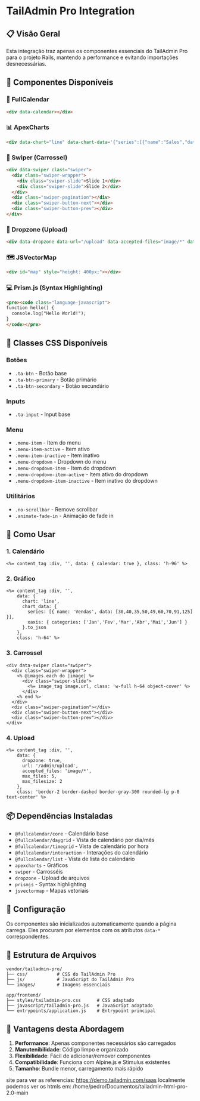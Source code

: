 # TailAdmin Pro Integration

## 📋 Visão Geral

Esta integração traz apenas os componentes essenciais do TailAdmin Pro para o projeto Rails, mantendo a performance e evitando importações desnecessárias.

## 🎯 Componentes Disponíveis

### 📅 FullCalendar
```html
<div data-calendar></div>
```

### 📊 ApexCharts
```html
<div data-chart="line" data-chart-data='{"series":[{"name":"Sales","data":[30,40,35,50,49,60,70,91,125]}],"xaxis":{"categories":["Jan","Feb","Mar","Apr","May","Jun","Jul","Aug","Sep"]}}'></div>
```

### 🎠 Swiper (Carrossel)
```html
<div data-swiper class="swiper">
  <div class="swiper-wrapper">
    <div class="swiper-slide">Slide 1</div>
    <div class="swiper-slide">Slide 2</div>
  </div>
  <div class="swiper-pagination"></div>
  <div class="swiper-button-next"></div>
  <div class="swiper-button-prev"></div>
</div>
```

### 📁 Dropzone (Upload)
```html
<div data-dropzone data-url="/upload" data-accepted-files="image/*" data-max-files="5" data-max-filesize="2"></div>
```

### 🗺️ JSVectorMap
```html
<div id="map" style="height: 400px;"></div>
```

### 💻 Prism.js (Syntax Highlighting)
```html
<pre><code class="language-javascript">
function hello() {
  console.log("Hello World!");
}
</code></pre>
```

## 🎨 Classes CSS Disponíveis

### Botões
- `.ta-btn` - Botão base
- `.ta-btn-primary` - Botão primário
- `.ta-btn-secondary` - Botão secundário

### Inputs
- `.ta-input` - Input base

### Menu
- `.menu-item` - Item do menu
- `.menu-item-active` - Item ativo
- `.menu-item-inactive` - Item inativo
- `.menu-dropdown` - Dropdown do menu
- `.menu-dropdown-item` - Item do dropdown
- `.menu-dropdown-item-active` - Item ativo do dropdown
- `.menu-dropdown-item-inactive` - Item inativo do dropdown

### Utilitários
- `.no-scrollbar` - Remove scrollbar
- `.animate-fade-in` - Animação de fade in

## 🚀 Como Usar

### 1. Calendário
```erb
<%= content_tag :div, '', data: { calendar: true }, class: 'h-96' %>
```

### 2. Gráfico
```erb
<%= content_tag :div, '', 
    data: { 
      chart: 'line',
      chart_data: {
        series: [{ name: 'Vendas', data: [30,40,35,50,49,60,70,91,125] }],
        xaxis: { categories: ['Jan','Fev','Mar','Abr','Mai','Jun'] }
      }.to_json
    },
    class: 'h-64' %>
```

### 3. Carrossel
```erb
<div data-swiper class="swiper">
  <div class="swiper-wrapper">
    <% @images.each do |image| %>
      <div class="swiper-slide">
        <%= image_tag image.url, class: 'w-full h-64 object-cover' %>
      </div>
    <% end %>
  </div>
  <div class="swiper-pagination"></div>
  <div class="swiper-button-next"></div>
  <div class="swiper-button-prev"></div>
</div>
```

### 4. Upload
```erb
<%= content_tag :div, '', 
    data: { 
      dropzone: true,
      url: '/admin/upload',
      accepted_files: 'image/*',
      max_files: 5,
      max_filesize: 2
    },
    class: 'border-2 border-dashed border-gray-300 rounded-lg p-8 text-center' %>
```

## 📦 Dependências Instaladas

- `@fullcalendar/core` - Calendário base
- `@fullcalendar/daygrid` - Vista de calendário por dia/mês
- `@fullcalendar/timegrid` - Vista de calendário por hora
- `@fullcalendar/interaction` - Interações do calendário
- `@fullcalendar/list` - Vista de lista do calendário
- `apexcharts` - Gráficos
- `swiper` - Carrosséis
- `dropzone` - Upload de arquivos
- `prismjs` - Syntax highlighting
- `jsvectormap` - Mapas vetoriais

## 🔧 Configuração

Os componentes são inicializados automaticamente quando a página carrega. Eles procuram por elementos com os atributos `data-*` correspondentes.

## 📁 Estrutura de Arquivos

```
vendor/tailadmin-pro/
├── css/           # CSS do TailAdmin Pro
├── js/            # JavaScript do TailAdmin Pro
└── images/        # Imagens essenciais

app/frontend/
├── styles/tailadmin-pro.css      # CSS adaptado
├── javascript/tailadmin-pro.js   # JavaScript adaptado
└── entrypoints/application.js    # Entrypoint principal
```

## 🎯 Vantagens desta Abordagem

1. **Performance**: Apenas componentes necessários são carregados
2. **Manutenibilidade**: Código limpo e organizado
3. **Flexibilidade**: Fácil de adicionar/remover componentes
4. **Compatibilidade**: Funciona com Alpine.js e Stimulus existentes
5. **Tamanho**: Bundle menor, carregamento mais rápido

site para ver as referencias: https://demo.tailadmin.com/saas
localmente podemos ver os htmls em: /home/pedro/Documentos/tailadmin-html-pro-2.0-main